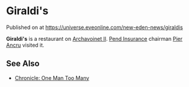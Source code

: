 # Giraldi's
Published on  at https://universe.eveonline.com/new-eden-news/giraldis

**Giraldi's** is a restaurant on [Archavoinet II](76MyMJcP6jOsCBaQG84GiA). [Pend Insurance](3MEqbUgJsCwlfehyXJFrFN) chairman [Pier Ancru](2fdZpSsjWYSud97xTSA3k) visited it.

See Also
--------

-   [Chronicle: One Man Too Many](1EoswLx2Cj8ztUuwV1WIFT)
